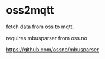 # oss2mqtt
fetch data from oss to mqtt.


requires mbusparser from oss.no

https://github.com/ossno/mbusparser
